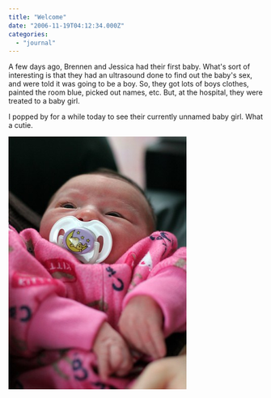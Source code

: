 ```yaml
---
title: "Welcome"
date: "2006-11-19T04:12:34.000Z"
categories: 
  - "journal"
---
```


A few days ago, Brennen and Jessica had their first baby. What's sort of interesting is that they had an ultrasound done to find out the baby's sex, and were told it was going to be a boy. So, they got lots of boys clothes, painted the room blue, picked out names, etc. But, at the hospital, they were treated to a baby girl.

I popped by for a while today to see their currently unnamed baby girl. What a cutie.

[![Baby](images/300563760_dd71093af4.jpg)](http://www.flickr.com/photos/duanestorey/300563760/)
